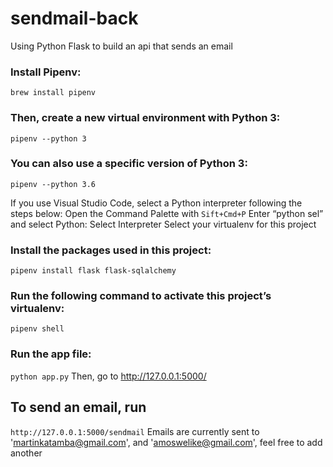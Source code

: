 # sendmail-back
Using Python Flask to build an api that sends an email

### Install Pipenv:
```brew install pipenv```

### Then, create a new virtual environment with Python 3:
```pipenv --python 3```

### You can also use a specific version of Python 3:
```pipenv --python 3.6```

If you use Visual Studio Code, select a Python interpreter following the steps below:
Open the Command Palette with `Sift+Cmd+P`
Enter “python sel” and select Python: Select Interpreter
Select your virtualenv for this project

### Install the packages used in this project:
`pipenv install flask flask-sqlalchemy`

### Run the following command to activate this project’s virtualenv:
```pipenv shell```

### Run the app file:
```python app.py```
Then, go to http://127.0.0.1:5000/ 

## To send an email, run 
`http://127.0.0.1:5000/sendmail`
Emails are currently sent to 'martinkatamba@gmail.com', and 'amoswelike@gmail.com', feel free to add another
